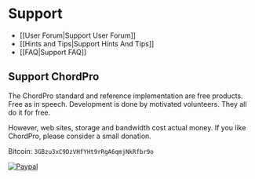 # Support

* [[User Forum|Support User Forum]]
* [[Hints and Tips|Support Hints And Tips]]
* [[FAQ|Support FAQ]]

## Support ChordPro

The ChordPro standard and reference implementation are free products.
Free as in speech. Development is done by motivated volunteers. They
all do it for free.

However, web sites, storage and bandwidth cost actual money. If you
like ChordPro, please consider a small donation.

Bitcoin: `3GBzu3xC9DzVHfYHt9rRgA6qmjNkRfbr9o`

[![Paypal](https://www.paypalobjects.com/en_GB/i/btn/btn_donate_LG.gif)](https://www.paypal.com/cgi-bin/webscr?cmd=_donations&business=WDKWDE6R3KR98&lc=GB&item_name=ChordPro&currency_code=EUR&bn=PP-DonationsBF%3Abtn_donate_LG.gif%3ANonHosted)
